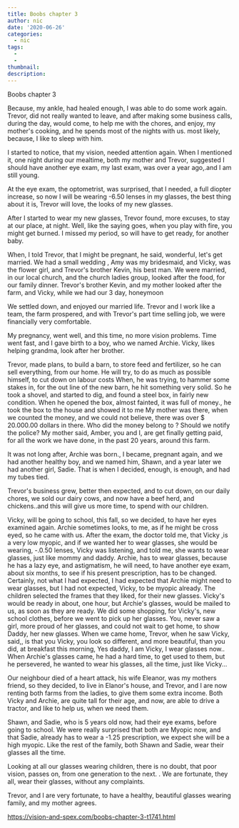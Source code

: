 ```yaml
---
title: Boobs chapter 3
author: nic
date: '2020-06-26'
categories:
  - nic
tags:
  - 
  - 
thumbnail: 
description: 
---
```


Boobs chapter 3


Because, my ankle, had healed enough, I was able to do some work again.
Trevor, did not really wanted to leave, and after making some business calls, during the day, would come, to help me with the chores, and enjoy, my mother's cooking, and he spends most of the nights with us. most likely, because, I like to sleep with him.


I started to notice, that my vision, needed attention again.
When I mentioned it, one night during our mealtime, both my mother and Trevor, suggested I should have another eye exam, my last exam, was over a year ago,.and I am still young.


At the eye exam, the optometrist, was surprised, that I needed, a full diopter increase, so now I will be wearing -6.50 lenses in my glasses, the best thing about it is, Trevor will love, the looks of my new glasses.


After I started to wear my new glasses, Trevor found, more excuses, to stay at our place, at night.
Well, like the saying goes, when you play with fire, you might get burned.
I missed my period, so will have to get ready, for another baby.


When, I told Trevor, that I might be pregnant, he said, wonderful, let's get married.
We had a small wedding , Amy was my bridesmaid, and Vicky, was the flower girl, and Trevor's brother Kevin, his best man.
We were married, in our local church, and the church ladies group, looked after the food, for our family dinner.
Trevor's brother Kevin, and my mother looked after the farm, and Vicky, while we had our 3 day, honeymoon


We settled down, and enjoyed our married life.
Trevor and I work like a team, the farm prospered, and with Trevor's part time selling job, we were financially very comfortable.


My pregnancy, went well, and this time, no more vision problems.
Time went fast, and I gave birth to a boy, who we named Archie.
Vicky, likes helping grandma, look after her brother.


Trevor, made plans, to build a barn, to store feed and fertilizer, so he can sell everything, from our home.
He will try, to do as much as possible himself, to cut down on labour costs
When, he was trying, to hammer some stakes in, for the out line of the new barn, he hit something very solid.
So he took a shovel, and started to dig, and found a steel box, in fairly new condition.
When he opened the box, almost fainted, it was full of money., he took the box to the house and showed it to me
My mother was there, when we counted the money, and we could not believe, there was over $ 20.000.00 dollars in there.
Who did the money belong to ?
Should we notify the police? 
My mother said, Amber, you and I, are get finally getting paid, for all the work we have done, in the past 20 years, around this farm.


It was not long after, Archie was born., I became, pregnant again, and we had another healthy boy, and we named him, Shawn, and a year later we had another girl, Sadie.
That is when I decided, enough, is enough, and had my tubes tied.


Trevor's business grew, better then expected, and to cut down, on our daily chores, we sold our dairy cows, and now have a beef herd, and chickens..and this will give us more time, to spend with our children.


Vicky, will be going to school, this fall, so we decided, to have her eyes examined again.
Archie sometimes looks, to me, as if he might be cross eyed, so he came with us.
After the exam, the doctor told me, that Vicky ,is a very low myopic, and if we wanted her to wear glasses, she would be wearing, -.0.50 lenses, 
Vicky was listening, and told me, she wants to wear glasses, just like mommy and daddy.
Archie, has to wear glasses, because he has a lazy eye, and astigmatism, he will need, to have another eye exam, about six months, to see if his present prescription, has to be changed.
Certainly, not what I had expected, I had expected that Archie might need to wear glasses, but I had not expected, Vicky, to be myopic already.
The children selected the frames that they liked, for their new glasses.
Vicky's would be ready in about, one hour, but Archie's glasses, would be mailed to us, as soon as they are ready.
We did some shopping, for Vicky's, new school clothes, before we went to pick up her glasses.
You, never saw a girl, more proud of her glasses, and could not wait to get home, to show Daddy, her new glasses.
When we came home, Trevor, when he saw Vicky, said,, is that you Vicky, you look so different, and more beautiful, than you did, at breakfast this morning, 
Yes daddy, I am Vicky, I wear glasses now..
When Archie's glasses came, he had a hard time, to get used to them, but he persevered, he wanted to wear his glasses, all the time, just like Vicky...


Our neighbour died of a heart attack, his wife Eleanor, was my mothers friend, so they decided, to live in Elanor's house, and Trevor, and I are now renting both farms from the ladies, to give them some extra income.
Both Vicky and Archie, are quite tall for their age, and now, are able to drive a tractor, and like to help us, when we need them.


Shawn, and Sadie, who is 5 years old now, had their eye exams, before going to school.
We were really surprised that both are Myopic now, and that Sadie, already has to wear a -1.25 prescription, we expect she will be a high myopic.
Like the rest of the family, both Shawn and Sadie, wear their glasses all the time. 


Looking at all our glasses wearing children, there is no doubt, that poor vision,
passes on, from one generation to the next. .
We are fortunate, they all, wear their glasses, without any complaints.

Trevor, and I are very fortunate, to have a healthy, beautiful glasses wearing family, and my mother agrees.

https://vision-and-spex.com/boobs-chapter-3-t1741.html
